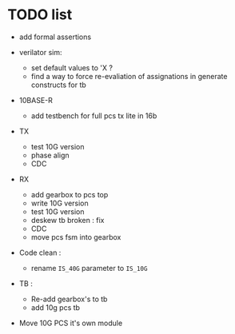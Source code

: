 # TODO list

- add formal assertions

- verilator sim: 
    - set default values to 'X ?
    - find a way to force re-evaliation of assignations in generate constructs for tb

- 10BASE-R
    - add testbench for full pcs tx lite in 16b

- TX
    - test 10G version
    - phase align
    - CDC

- RX 
    - add gearbox to pcs top
    - write 10G version
    - test 10G version
    - deskew tb broken : fix
    - CDC
    - move pcs fsm into gearbox

- Code clean :
    - rename `IS_40G` parameter to `IS_10G`

- TB :
    - Re-add gearbox's to tb
    - add 10g pcs tb

- Move 10G PCS it's own module
